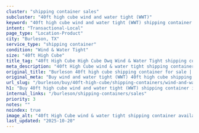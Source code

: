 ```yaml
---
cluster: "shipping container sales"
subcluster: "40ft high cube wind and water tight (WWT)"
keyword: "40ft high cube wind and water tight (WWT) shipping container for sale Burleson, TX"
intent: "Transactional-Local"
page_type: "Location-Product"
city: "Burleson, TX"
service_type: "shipping container"
condition: "Wind & Water Tight"
size: "40ft High Cube"
title_tag: "40ft High Cube High Cube Dwq Wind & Water Tight shipping container Sales in Burleson | LC Container"
meta_description: "40ft High Cube wind & water tight shipping container sales in Burleson. High cube containers with extra height. Fast delivery, competitive pricing. Serving shipping containers area. Quote ID: FQ9. Call (214) 524-4168 for your free quote today."
original_title: "Burleson 40ft high cube shipping container for sale | LC"
original_meta: "Buy wind and water tight (WWT) 40ft high cube shipping container sale with local delivery in Burleson, TX. LC Container — local Since 2003. Request a fast quote today."
url_slug: "/burleson/buy/40ft-high-cube/shipping-containers/wind-and-water-tight-wwt"
h1: "Buy 40ft high cube wind and water tight (WWT) shipping container in Burleson"
internal_links: "/burleson/shipping-containers/sales"
priority: 3
notes: ""
noindex: true
image_alt: "40ft High Cube wind & water tight shipping container available for delivery in Burleson"
last_updated: "2025-10-20"
---
```


<!-- TODO: Add unique city/inventory copy, images, and internal links here. -->
